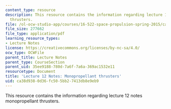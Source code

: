 ```yaml
---
content_type: resource
description: This resource contains the information regarding lecture 12 notes monopropellant
  thrusters.
file: /ol-ocw-studio-app/courses/16-522-space-propulsion-spring-2015/ca38d9380d36fc505bb27413db8e9eb9_MIT16_522S15_Lecture12.pdf
file_size: 277662
file_type: application/pdf
learning_resource_types:
- Lecture Notes
license: https://creativecommons.org/licenses/by-nc-sa/4.0/
ocw_type: OCWFile
parent_title: Lecture Notes
parent_type: CourseSection
parent_uid: 35ee9188-780d-7a6f-7a6a-369ac1532e11
resourcetype: Document
title: 'Lecture 12 Notes: Monopropellant thrusters'
uid: ca38d938-0d36-fc50-5bb2-7413db8e9eb9
---
```

This resource contains the information regarding lecture 12 notes monopropellant thrusters.